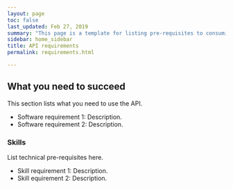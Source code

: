 ```yaml
---
layout: page
toc: false
last_updated: Feb 27, 2019
summary: "This page is a template for listing pre-requisites to consuming an API."
sidebar: home_sidebar
title: API requirements
permalink: requirements.html

---
```


## What you need to succeed 

This section lists what you need to use the API. 

* Software requirement 1: Description.
* Software requirement 2: Description.

### Skills

List technical pre-requisites here.
* Skill requirement 1: Description.
* Skill equirement 2: Description.
